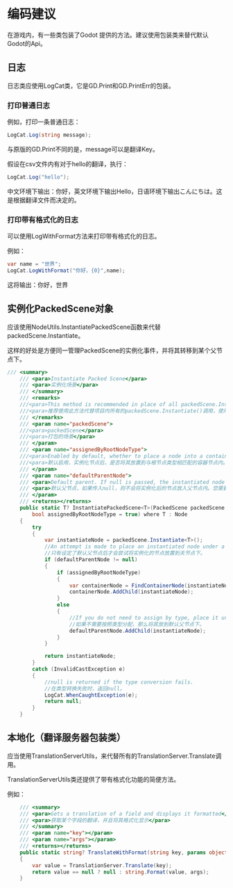 # 编码建议

在游戏内，有一些类包装了Godot 提供的方法。建议使用包装类来替代默认Godot的Api。

## 日志

日志类应使用LogCat类，它是GD.Print和GD.PrintErr的包装。

### 打印普通日志

例如，打印一条普通日志：

```c#
LogCat.Log(string message);
```

与原版的GD.Print不同的是，message可以是翻译Key。

假设在csv文件内有对于hello的翻译，执行：

```c#
LogCat.Log("hello");
```

中文环境下输出：你好，英文环境下输出Hello，日语环境下输出こんにちは。这是根据翻译文件而决定的。

### 打印带有格式化的日志

可以使用LogWithFormat方法来打印带有格式化的日志。

例如：

```c#
var name = "世界";
LogCat.LogWithFormat("你好，{0}",name);
```

这将输出：你好，世界

## 实例化PackedScene对象

应该使用NodeUtils.InstantiatePackedScene函数来代替 packedScene.Instantiate。

这样的好处是方便同一管理PackedScene的实例化事件，并将其转移到某个父节点下。

```c#
/// <summary>
    /// <para>Instantiate Packed Scene</para>
    /// <para>实例化场景</para>
    /// </summary>
    /// <remarks>
    ///<para>This method is recommended in place of all packedScene.Instantiate() calls within a project, using it to instantiate a scene, optionally assigned to a container that matches the type of the root node.</para>
    ///<para>推荐使用此方法代替项目内所有的packedScene.Instantiate()调用，使用此方法实例化场景，可选择将其分配到与根节点类型相匹配的容器内。</para>
    /// </remarks>
    /// <param name="packedScene">
    ///<para>packedScene</para>
    ///<para>打包的场景</para>
    /// </param>
    /// <param name="assignedByRootNodeType">
    ///<para>Enabled by default, whether to place a node into a container node that matches the type of the root node after it is instantiated. If the assignment fails by type, it is placed under the default parent node.</para>
    ///<para>默认启用，实例化节点后，是否将其放置到与根节点类型相匹配的容器节点内。如果按照类型分配失败，则放置在默认父节点下。</para>
    /// </param>
    /// <param name="defaultParentNode">
    /// <para>Default parent. If null is passed, the instantiated node is not put into the parent. You need to place it manually, which is quite useful for delaying setting the parent node.</para>
    /// <para>默认父节点，如果传入null，则不会将实例化后的节点放入父节点内。您需要手动放置，这对于延迟设置父节点相当有用。</para>
    /// </param>
    /// <returns></returns>
    public static T? InstantiatePackedScene<T>(PackedScene packedScene, Node? defaultParentNode = null,
        bool assignedByRootNodeType = true) where T : Node
    {
        try
        {
            var instantiateNode = packedScene.Instantiate<T>();
            //An attempt is made to place an instantiated node under a husband node only after the default parent node is set.
            //只有设定了默认父节点后才会尝试将实例化的节点放置到夫节点下。
            if (defaultParentNode != null)
            {
                if (assignedByRootNodeType)
                {
                    var containerNode = FindContainerNode(instantiateNode, defaultParentNode);
                    containerNode.AddChild(instantiateNode);
                }
                else
                {
                    //If you do not need to assign by type, place it under the default parent node.
                    //如果不需要按照类型分配，那么将其放到默认父节点下。
                    defaultParentNode.AddChild(instantiateNode);
                }
            }

            return instantiateNode;
        }
        catch (InvalidCastException e)
        {
            //null is returned if the type conversion fails.
            //在类型转换失败时，返回null。
            LogCat.WhenCaughtException(e);
            return null;
        }
    }
```

## 本地化（翻译服务器包装类）

应当使用TranslationServerUtils，来代替所有的TranslationServer.Translate调用。

TranslationServerUtils类还提供了带有格式化功能的简便方法。

例如：

```c#
    /// <summary>
    /// <para>Gets a translation of a field and displays it formatted</para>
    /// <para>获取某个字段的翻译，并且将其格式化显示</para>
    /// </summary>
    /// <param name="key"></param>
    /// <param name="args"></param>
    /// <returns></returns>
    public static string? TranslateWithFormat(string key, params object[] args)
    {
        var value = TranslationServer.Translate(key);
        return value == null ? null : string.Format(value, args);
    }
```

